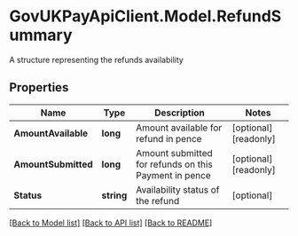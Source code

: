 # GovUKPayApiClient.Model.RefundSummary
A structure representing the refunds availability

## Properties

Name | Type | Description | Notes
------------ | ------------- | ------------- | -------------
**AmountAvailable** | **long** | Amount available for refund in pence | [optional] [readonly] 
**AmountSubmitted** | **long** | Amount submitted for refunds on this Payment in pence | [optional] [readonly] 
**Status** | **string** | Availability status of the refund | [optional] 

[[Back to Model list]](../README.md#documentation-for-models) [[Back to API list]](../README.md#documentation-for-api-endpoints) [[Back to README]](../README.md)

